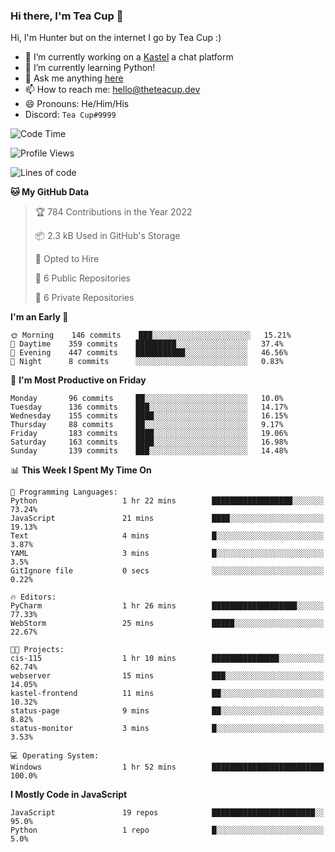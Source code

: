 ### Hi there, I'm Tea Cup 👋 

Hi, I'm Hunter but on the internet I go by Tea Cup :)

- 🔭 I’m currently working on a [Kastel](https://github.com/Kastelll) a chat platform
- 🌱 I’m currently learning Python!
- 💬 Ask me anything [here](https://github.com/TheTeaCup/TheTeaCup/issues)
- 📫 How to reach me: [hello@theteacup.dev](mailto:hello@theteacup.dev)
- 😄 Pronouns: He/Him/His
- Discord: `Tea Cup#9999`

<!--START_SECTION:waka-->
![Code Time](http://img.shields.io/badge/Code%20Time-207%20hrs%2029%20mins-blue)

![Profile Views](http://img.shields.io/badge/Profile%20Views-48-blue)

![Lines of code](https://img.shields.io/badge/From%20Hello%20World%20I%27ve%20Written-69%20Thousand%20lines%20of%20code-blue)

**🐱 My GitHub Data** 

> 🏆 784 Contributions in the Year 2022
 > 
> 📦 2.3 kB Used in GitHub's Storage 
 > 
> 💼 Opted to Hire
 > 
> 📜 6 Public Repositories 
 > 
> 🔑 6 Private Repositories  
 > 
**I'm an Early 🐤** 

```text
🌞 Morning    146 commits    ███░░░░░░░░░░░░░░░░░░░░░░   15.21% 
🌆 Daytime    359 commits    █████████░░░░░░░░░░░░░░░░   37.4% 
🌃 Evening    447 commits    ███████████░░░░░░░░░░░░░░   46.56% 
🌙 Night      8 commits      ░░░░░░░░░░░░░░░░░░░░░░░░░   0.83%

```
📅 **I'm Most Productive on Friday** 

```text
Monday       96 commits     ██░░░░░░░░░░░░░░░░░░░░░░░   10.0% 
Tuesday      136 commits    ███░░░░░░░░░░░░░░░░░░░░░░   14.17% 
Wednesday    155 commits    ████░░░░░░░░░░░░░░░░░░░░░   16.15% 
Thursday     88 commits     ██░░░░░░░░░░░░░░░░░░░░░░░   9.17% 
Friday       183 commits    ████░░░░░░░░░░░░░░░░░░░░░   19.06% 
Saturday     163 commits    ████░░░░░░░░░░░░░░░░░░░░░   16.98% 
Sunday       139 commits    ███░░░░░░░░░░░░░░░░░░░░░░   14.48%

```


📊 **This Week I Spent My Time On** 

```text
💬 Programming Languages: 
Python                   1 hr 22 mins        ██████████████████░░░░░░░   73.24% 
JavaScript               21 mins             ████░░░░░░░░░░░░░░░░░░░░░   19.13% 
Text                     4 mins              █░░░░░░░░░░░░░░░░░░░░░░░░   3.87% 
YAML                     3 mins              █░░░░░░░░░░░░░░░░░░░░░░░░   3.5% 
GitIgnore file           0 secs              ░░░░░░░░░░░░░░░░░░░░░░░░░   0.22%

🔥 Editors: 
PyCharm                  1 hr 26 mins        ███████████████████░░░░░░   77.33% 
WebStorm                 25 mins             █████░░░░░░░░░░░░░░░░░░░░   22.67%

🐱‍💻 Projects: 
cis-115                  1 hr 10 mins        ███████████████░░░░░░░░░░   62.74% 
webserver                15 mins             ███░░░░░░░░░░░░░░░░░░░░░░   14.05% 
kastel-frontend          11 mins             ██░░░░░░░░░░░░░░░░░░░░░░░   10.32% 
status-page              9 mins              ██░░░░░░░░░░░░░░░░░░░░░░░   8.82% 
status-monitor           3 mins              █░░░░░░░░░░░░░░░░░░░░░░░░   3.53%

💻 Operating System: 
Windows                  1 hr 52 mins        █████████████████████████   100.0%

```

**I Mostly Code in JavaScript** 

```text
JavaScript               19 repos            ███████████████████████░░   95.0% 
Python                   1 repo              █░░░░░░░░░░░░░░░░░░░░░░░░   5.0%

```



<!--END_SECTION:waka-->
